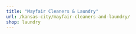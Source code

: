 ```yaml
---
title: "Mayfair Cleaners & Laundry"
url: /kansas-city/mayfair-cleaners-and-laundry/
shop: laundry
---
```

